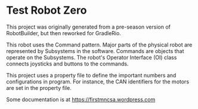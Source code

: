# Test Robot Zero

This project was originally generated from a pre-season version of RobotBuilder, but then reworked for GradleRio.  

This robot uses the Command pattern. Major parts of the physical robot are represented by Subsystems in the software.  Commands are objects that operate on the Subsystems.  The robot's Operator Interface (OI) class connects joysticks and buttons to the commands.

This project uses a property file to define the important numbers and configurations in program.  For instance, the CAN identifiers for the motors are set in the property file.

Some documentation is at https://firstmncsa.wordpress.com
